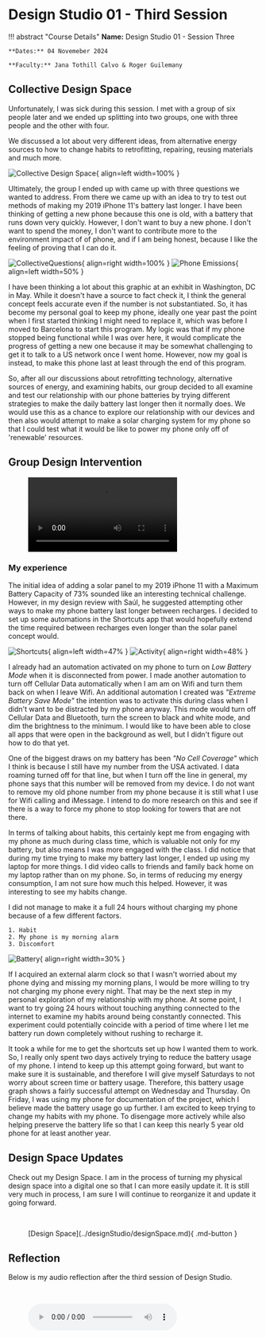 # Design Studio 01 - Third Session 

!!! abstract "Course Details"
    **Name:** Design Studio 01 - Session Three 

    **Dates:** 04 Novemeber 2024 

    **Faculty:** Jana Tothill Calvo & Roger Guilemany

## Collective Design Space 

Unfortunately, I was sick during this session. I met with a group of six people later and we ended up splitting into two groups, one with three people and the other with four. 

We discussed a lot about very different ideas, from alternative energy sources to how to change habits to retrofitting, repairing, reusing materials and much more. 

![Collective Design Space](../../images/term1/designstudio/CollectiveDS_All.jpg){ align=left width=100% }



Ultimately, the group I ended up with came up with three questions we wanted to address. From there we came up with an idea to try to test out methods of making my 2019 iPhone 11's battery last longer. I have been thinking of getting a new phone because this one is old, with a battery that runs down very quickly. However, I don't want to buy a new phone. I don't want to spend the money, I don't want to contribute more to the environment impact of of phone, and if I am being honest, because I like the feeling of proving that I can do it. 

![CollectiveQuestions](../../images/term1/designstudio/CollectiveDS_Questions.jpg){ align=right width=100% }
![Phone Emissions](../../images/term1/designstudio/PhoneEmissions.jpg){ align=left width=50% }

I have been thinking a lot about this graphic at an exhibit in Washington, DC in May. While it doesn't have a source to fact check it, I think the general concept feels accurate even if the number is not substantiated. So, it has become my personal goal to keep my phone, ideally one year past the point when I first started thinking I might need to replace it, which was before I moved to Barcelona to start this program. My logic was that if my phone stopped being functional while I was over here, it would complicate the progress of getting a new one because it may be somewhat challenging to get it to talk to a US network once I went home. However, now my goal is instead, to make this phone last at least through the end of this program. 

So, after all our discussions about retrofitting technology, alternative sources of energy, and examining habits, our group decided to all examine and test our relationship with our phone batteries by trying different strategies to make the daily battery last longer then it normally does. We would use this as a chance to explore our relationship with our devices and then also would attempt to make a solar charging system for my phone so that I could test what it would be like to power my phone only off of 'renewable' resources. 


## Group Design Intervention 


<figure markdown="span">
    <video src="https://github.com/user-attachments/assets/8b257dcf-efc2-4dc3-9b80-4bbc1e86ad78" controls="controls" style="max-width: 100%;"></video>
    <figcaption></figcaption>
</figure>

### My experience 

The initial idea of adding a solar panel to my 2019 iPhone 11 with a Maximum Battery Capacity of 73% sounded like an interesting technical challenge. However, in my design review with Saúl, he suggested attempting other ways to make my phone battery last longer between recharges. I decided to set up some automations in the Shortcuts app that would hopefully extend the time required between recharges even longer than the solar panel concept would. 

![Shortcuts](../../images/term1/designstudio/Shortcuts.PNG){ align=left width=47% }
![Activity](../../images/term1/designstudio/Shortcuts.gif){ align=right width=48% }


I already had an automation activated on my phone to turn on *Low Battery Mode* when it is disconnected from power. I made another automation to turn off Cellular Data automatically when I am am on Wifi and turn them back on when I leave Wifi. An additional automation I created was *"Extreme Battery Save Mode"* the intention was to activate this during class when I didn't want to be distracted by my phone anyway. This mode would turn off Cellular Data and Bluetooth, turn the screen to black and white mode, and dim the brightness to the minimum. I would like to have been able to close all apps that were open in the background as well, but I didn't figure out how to do that yet. 

One of the biggest draws on my battery has been *"No Cell Coverage"* which I think is because I still have my number from the USA activated. I data roaming turned off for that line, but when I turn off the line in general, my phone says that this number will be removed from my device. I do not want to remove my old phone number from my phone because it is still what I use for Wifi calling and iMessage. I intend to do more research on this and see if there is a way to force my phone to stop looking for towers that are not there. 

In terms of talking about habits, this certainly kept me from engaging with my phone as much during class time, which is valuable not only for my battery, but also means I was more engaged with the class. I did notice that during my time trying to make my battery last longer, I ended up using my laptop for more things. I did video calls to friends and family back home on my laptop rather than on my phone. So, in terms of reducing my energy consumption, I am not sure how much this helped. However, it was interesting to see my habits change. 

I did not manage to make it a full 24 hours without charging my phone because of a few different factors. 

    1. Habit
    2. My phone is my morning alarm 
    3. Discomfort

![Battery](../../images/term1/designstudio/10battery.PNG){ align=right width=30% }

If I acquired an external alarm clock so that I wasn't worried about my phone dying and missing my morning plans, I would be more willing to try not charging my phone every night. That may be the next step in my personal exploration of my relationship with my phone. At some point, I want to try going 24 hours without touching anything connected to the internet to examine my habits around being constantly connected. This experiment could potentially coincide with a period of time where I let me battery run down completely without rushing to recharge it.  

It took a while for me to get the shortcuts set up how I wanted them to work. So, I really only spent two days actively trying to reduce the battery usage of my phone. I intend to keep up this attempt going forward, but want to make sure it is sustainable, and therefore I will give myself Saturdays to not worry about screen time or battery usage. Therefore, this battery usage graph shows a fairly successful attempt on Wednesday and Thursday. On Friday, I was using my phone for documentation of the project, which I believe made the battery usage go up further. I am excited to keep trying to change my habits with my phone. To disengage more actively while also helping preserve the battery life so that I can keep this nearly 5 year old phone for at least another year. 


## Design Space Updates 

Check out my Design Space. I am in the process of turning my physical design space into a digital one so that I can more easily update it. It is still very much in process, I am sure I will continue to reorganize it and update it going forward. 

<br>

<figure markdown="span"> [Design Space](../designStudio/designSpace.md){ .md-button } </figure>

## Reflection 

Below is my audio reflection after the third session of Design Studio.

<br>
<figure markdown="span">
    <audio controls src="../../../audio/DesignStudioReflection3.mp3"></audio>
</figure>

